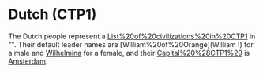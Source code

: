 # Dutch (CTP1)

The Dutch people represent a [List%20of%20civilizations%20in%20CTP1](civilization) in "". Their default leader names are [William%20of%20Orange](William I) for a male and [Wilhelmina](Wilhelmian) for a female, and their [Capital%20%28CTP1%29](capital) is [Amsterdam](Amsterdam).